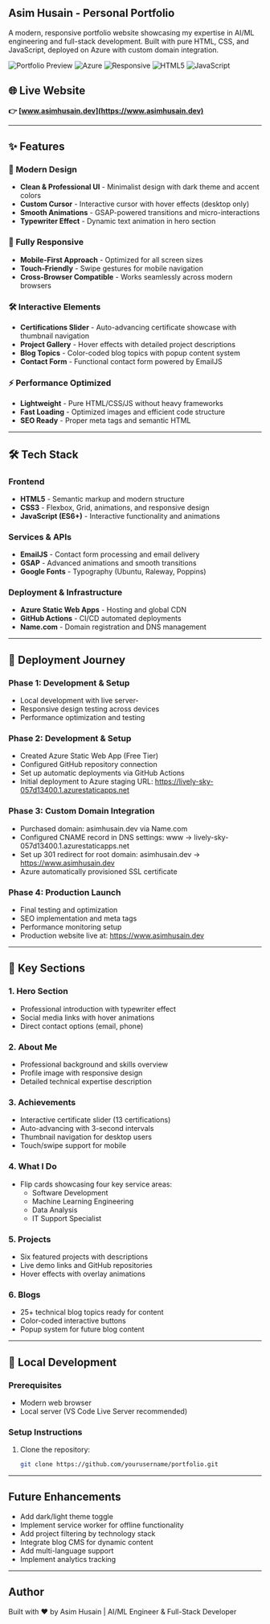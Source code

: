 ## Asim Husain - Personal Portfolio

A modern, responsive portfolio website showcasing my expertise in AI/ML engineering and full-stack development. Built with pure HTML, CSS, and JavaScript, deployed on Azure with custom domain integration.

![Portfolio Preview](https://img.shields.io/badge/Portfolio-Live-success)
![Azure](https://img.shields.io/badge/Hosted-Azure-blue)
![Responsive](https://img.shields.io/badge/Design-Responsive-green)
![HTML5](https://img.shields.io/badge/Built_with-HTML5-orange)
![JavaScript](https://img.shields.io/badge/Powered_by-JavaScript-yellow)

## 🌐 Live Website
**👉 [www.asimhusain.dev](https://www.asimhusain.dev)**

---

## ✨ Features

### 🎨 Modern Design
- **Clean & Professional UI** - Minimalist design with dark theme and accent colors
- **Custom Cursor** - Interactive cursor with hover effects (desktop only)
- **Smooth Animations** - GSAP-powered transitions and micro-interactions
- **Typewriter Effect** - Dynamic text animation in hero section

### 📱 Fully Responsive
- **Mobile-First Approach** - Optimized for all screen sizes
- **Touch-Friendly** - Swipe gestures for mobile navigation
- **Cross-Browser Compatible** - Works seamlessly across modern browsers

### 🛠️ Interactive Elements
- **Certifications Slider** - Auto-advancing certificate showcase with thumbnail navigation
- **Project Gallery** - Hover effects with detailed project descriptions
- **Blog Topics** - Color-coded blog topics with popup content system
- **Contact Form** - Functional contact form powered by EmailJS

### ⚡ Performance Optimized
- **Lightweight** - Pure HTML/CSS/JS without heavy frameworks
- **Fast Loading** - Optimized images and efficient code structure
- **SEO Ready** - Proper meta tags and semantic HTML

---

## 🛠️ Tech Stack

### Frontend
- **HTML5** - Semantic markup and modern structure
- **CSS3** - Flexbox, Grid, animations, and responsive design
- **JavaScript (ES6+)** - Interactive functionality and animations

### Services & APIs
- **EmailJS** - Contact form processing and email delivery
- **GSAP** - Advanced animations and smooth transitions
- **Google Fonts** - Typography (Ubuntu, Raleway, Poppins)

### Deployment & Infrastructure
- **Azure Static Web Apps** - Hosting and global CDN
- **GitHub Actions** - CI/CD automated deployments
- **Name.com** - Domain registration and DNS management

---

## 🚀 Deployment Journey

### Phase 1: Development & Setup
- Local development with live server-
- Responsive design testing across devices
- Performance optimization and testing

### Phase 2: Development & Setup
- Created Azure Static Web App (Free Tier)
- Configured GitHub repository connection
- Set up automatic deployments via GitHub Actions
- Initial deployment to Azure staging URL: https://lively-sky-057d13400.1.azurestaticapps.net

### Phase 3: Custom Domain Integration
- Purchased domain: asimhusain.dev via Name.com
- Configured CNAME record in DNS settings: www → lively-sky-057d13400.1.azurestaticapps.net
- Set up 301 redirect for root domain: asimhusain.dev → https://www.asimhusain.dev
- Azure automatically provisioned SSL certificate

### Phase 4: Production Launch
- Final testing and optimization
- SEO implementation and meta tags
- Performance monitoring setup
- Production website live at: https://www.asimhusain.dev

---

## 🎯 Key Sections

### 1. Hero Section
- Professional introduction with typewriter effect
- Social media links with hover animations
- Direct contact options (email, phone)

### 2. About Me
- Professional background and skills overview
- Profile image with responsive design
- Detailed technical expertise description

### 3. Achievements
- Interactive certificate slider (13 certifications)
- Auto-advancing with 3-second intervals
- Thumbnail navigation for desktop users
- Touch/swipe support for mobile

### 4. What I Do
- Flip cards showcasing four key service areas:
  - Software Development
  - Machine Learning Engineering
  - Data Analysis
  - IT Support Specialist

### 5. Projects
- Six featured projects with descriptions
- Live demo links and GitHub repositories
- Hover effects with overlay animations

### 6. Blogs
- 25+ technical blog topics ready for content
- Color-coded interactive buttons
- Popup system for future blog content

---

## 🔧 Local Development

### Prerequisites
- Modern web browser
- Local server (VS Code Live Server recommended)

### Setup Instructions
1. Clone the repository:
   ```bash
   git clone https://github.com/yourusername/portfolio.git

---

## Future Enhancements
- Add dark/light theme toggle
- Implement service worker for offline functionality
- Add project filtering by technology stack
- Integrate blog CMS for dynamic content
- Add multi-language support
- Implement analytics tracking

---

## Author
Built with ❤️ by Asim Husain | AI/ML Engineer & Full-Stack Developer
